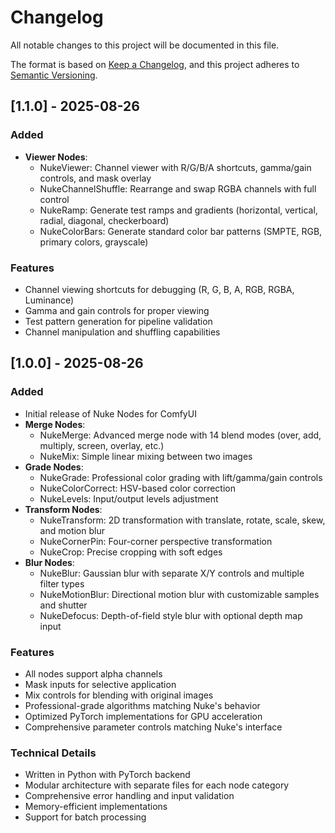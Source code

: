 # Changelog

All notable changes to this project will be documented in this file.

The format is based on [Keep a Changelog](https://keepachangelog.com/en/1.0.0/),
and this project adheres to [Semantic Versioning](https://semver.org/spec/v2.0.0.html).

## [1.1.0] - 2025-08-26

### Added
- **Viewer Nodes**:
  - NukeViewer: Channel viewer with R/G/B/A shortcuts, gamma/gain controls, and mask overlay
  - NukeChannelShuffle: Rearrange and swap RGBA channels with full control
  - NukeRamp: Generate test ramps and gradients (horizontal, vertical, radial, diagonal, checkerboard)
  - NukeColorBars: Generate standard color bar patterns (SMPTE, RGB, primary colors, grayscale)

### Features
- Channel viewing shortcuts for debugging (R, G, B, A, RGB, RGBA, Luminance)
- Gamma and gain controls for proper viewing
- Test pattern generation for pipeline validation
- Channel manipulation and shuffling capabilities

## [1.0.0] - 2025-08-26

### Added
- Initial release of Nuke Nodes for ComfyUI
- **Merge Nodes**:
  - NukeMerge: Advanced merge node with 14 blend modes (over, add, multiply, screen, overlay, etc.)
  - NukeMix: Simple linear mixing between two images
- **Grade Nodes**:
  - NukeGrade: Professional color grading with lift/gamma/gain controls
  - NukeColorCorrect: HSV-based color correction
  - NukeLevels: Input/output levels adjustment
- **Transform Nodes**:
  - NukeTransform: 2D transformation with translate, rotate, scale, skew, and motion blur
  - NukeCornerPin: Four-corner perspective transformation
  - NukeCrop: Precise cropping with soft edges
- **Blur Nodes**:
  - NukeBlur: Gaussian blur with separate X/Y controls and multiple filter types
  - NukeMotionBlur: Directional motion blur with customizable samples and shutter
  - NukeDefocus: Depth-of-field style blur with optional depth map input

### Features
- All nodes support alpha channels
- Mask inputs for selective application
- Mix controls for blending with original images
- Professional-grade algorithms matching Nuke's behavior
- Optimized PyTorch implementations for GPU acceleration
- Comprehensive parameter controls matching Nuke's interface

### Technical Details
- Written in Python with PyTorch backend
- Modular architecture with separate files for each node category
- Comprehensive error handling and input validation
- Memory-efficient implementations
- Support for batch processing

